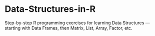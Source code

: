 # Data-Structures-in-R
Step-by-step R programming exercises for learning Data Structures — starting with Data Frames, then Matrix, List, Array, Factor, etc.

